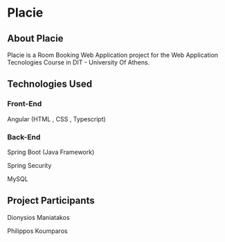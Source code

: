 # Placie

## About Placie
Placie is a Room Booking Web Application project for the Web Application Tecnologies Course in DIT - University Of Athens.

## Technologies Used
### Front-End
Angular (HTML , CSS , Typescript)

### Back-End
Spring Boot (Java Framework)

Spring Security

MySQL 

## Project Participants
Dionysios Maniatakos

Philippos Koumparos
